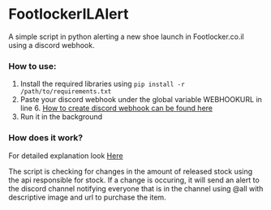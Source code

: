 # FootlockerILAlert

A simple script in python alerting a new shoe launch in Footlocker.co.il using a discord webhook.

### How to use:
1. Install the required libraries using `pip install -r /path/to/requirements.txt` 
2. Paste your discord webhook under the global variable WEBHOOKURL in line 6. [How to create discord webhook can be found here](https://hookdeck.com/webhooks/platforms/how-to-get-started-with-discord-webhooks#discord-webhook-example)
3. Run it in the background

### How does it work?
For detailed explanation look [Here](https://developingg.blogspot.com/2022/07/developing-footlocker-il-alert-bot-from.html)

The script is checking for changes in the amount of released stock using the api responsible for stock.
If a change is occuring, it will send an alert to the discord channel notifying everyone that is in the channel using @all with descriptive image and url to purchase the item.
